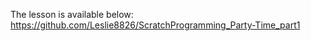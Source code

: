The lesson is available below: 
<br> https://github.com/Leslie8826/ScratchProgramming_Party-Time_part1
